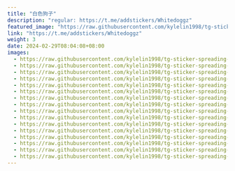 ```yaml
---
title: "白色狗子"
description: "regular: https://t.me/addstickers/Whitedoggz"
featured_image: "https://raw.githubusercontent.com/kylelin1998/tg-sticker-spreading-worldwide-images/main/img/278296d4-865f-4180-b69e-0b08790e242b.jpg"
link: "https://t.me/addstickers/Whitedoggz"
weight: 3
date: 2024-02-29T08:04:08+08:00
images:
  - https://raw.githubusercontent.com/kylelin1998/tg-sticker-spreading-worldwide-images/main/img/278296d4-865f-4180-b69e-0b08790e242b.jpg
  - https://raw.githubusercontent.com/kylelin1998/tg-sticker-spreading-worldwide-images/main/img/449a8f01-6e84-4b77-9845-84c5c7fcc5b1.jpg
  - https://raw.githubusercontent.com/kylelin1998/tg-sticker-spreading-worldwide-images/main/img/b6f89258-7a93-4d25-a0e7-102d53fb190d.jpg
  - https://raw.githubusercontent.com/kylelin1998/tg-sticker-spreading-worldwide-images/main/img/6699b7b6-3a53-45ad-9898-c48b3bee84a0.jpg
  - https://raw.githubusercontent.com/kylelin1998/tg-sticker-spreading-worldwide-images/main/img/2c7f7969-a62e-4d51-ae9a-5356bf10dba6.jpg
  - https://raw.githubusercontent.com/kylelin1998/tg-sticker-spreading-worldwide-images/main/img/4643068b-e365-4bdc-ac73-457a1a123735.jpg
  - https://raw.githubusercontent.com/kylelin1998/tg-sticker-spreading-worldwide-images/main/img/d508639c-a452-43f9-9540-d2c741f30d29.jpg
  - https://raw.githubusercontent.com/kylelin1998/tg-sticker-spreading-worldwide-images/main/img/d7b22170-4316-44d9-9d6c-7ad1ea7ad107.jpg
  - https://raw.githubusercontent.com/kylelin1998/tg-sticker-spreading-worldwide-images/main/img/43ab2c26-99f8-4cef-be86-0867cc4dd439.jpg
  - https://raw.githubusercontent.com/kylelin1998/tg-sticker-spreading-worldwide-images/main/img/4df3377d-9c1f-486f-afc2-cd6647ba03f1.jpg
  - https://raw.githubusercontent.com/kylelin1998/tg-sticker-spreading-worldwide-images/main/img/54575e7a-e407-477e-be31-4ecc54b0ca81.jpg
  - https://raw.githubusercontent.com/kylelin1998/tg-sticker-spreading-worldwide-images/main/img/97013b1e-805f-431a-b2e2-705f1543f9f2.jpg
  - https://raw.githubusercontent.com/kylelin1998/tg-sticker-spreading-worldwide-images/main/img/86a5866c-8af5-4a7f-97a0-40076bb5402c.jpg
  - https://raw.githubusercontent.com/kylelin1998/tg-sticker-spreading-worldwide-images/main/img/145ba35a-1e20-4dfc-a847-8a6d0f497c52.jpg
  - https://raw.githubusercontent.com/kylelin1998/tg-sticker-spreading-worldwide-images/main/img/5f09cd06-d477-4886-b2ed-2baee373407c.jpg
  - https://raw.githubusercontent.com/kylelin1998/tg-sticker-spreading-worldwide-images/main/img/c0a9061a-a4b9-45a8-9bd0-a7fd0089ec25.jpg
---
```

